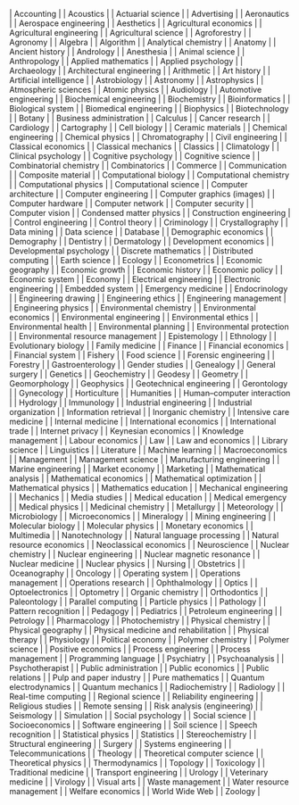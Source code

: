 | Accounting                           |
| Acoustics                            |
| Actuarial science                    |
| Advertising                          |
| Aeronautics                          |
| Aerospace engineering                |
| Aesthetics                           |
| Agricultural economics               |
| Agricultural engineering             |
| Agricultural science                 |
| Agroforestry                         |
| Agronomy                             |
| Algebra                              |
| Algorithm                            |
| Analytical chemistry                 |
| Anatomy                              |
| Ancient history                      |
| Andrology                            |
| Anesthesia                           |
| Animal science                       |
| Anthropology                         |
| Applied mathematics                  |
| Applied psychology                   |
| Archaeology                          |
| Architectural engineering            |
| Arithmetic                           |
| Art history                          |
| Artificial intelligence              |
| Astrobiology                         |
| Astronomy                            |
| Astrophysics                         |
| Atmospheric sciences                 |
| Atomic physics                       |
| Audiology                            |
| Automotive engineering               |
| Biochemical engineering              |
| Biochemistry                         |
| Bioinformatics                       |
| Biological system                    |
| Biomedical engineering               |
| Biophysics                           |
| Biotechnology                        |
| Botany                               |
| Business administration              |
| Calculus                             |
| Cancer research                      |
| Cardiology                           |
| Cartography                          |
| Cell biology                         |
| Ceramic materials                    |
| Chemical engineering                 |
| Chemical physics                     |
| Chromatography                       |
| Civil engineering                    |
| Classical economics                  |
| Classical mechanics                  |
| Classics                             |
| Climatology                          |
| Clinical psychology                  |
| Cognitive psychology                 |
| Cognitive science                    |
| Combinatorial chemistry              |
| Combinatorics                        |
| Commerce                             |
| Communication                        |
| Composite material                   |
| Computational biology                |
| Computational chemistry              |
| Computational physics                |
| Computational science                |
| Computer architecture                |
| Computer engineering                 |
| Computer graphics (images)           |
| Computer hardware                    |
| Computer network                     |
| Computer security                    |
| Computer vision                      |
| Condensed matter physics             |
| Construction engineering             |
| Control engineering                  |
| Control theory                       |
| Criminology                          |
| Crystallography                      |
| Data mining                          |
| Data science                         |
| Database                             |
| Demographic economics                |
| Demography                           |
| Dentistry                            |
| Dermatology                          |
| Development economics                |
| Developmental psychology             |
| Discrete mathematics                 |
| Distributed computing                |
| Earth science                        |
| Ecology                              |
| Econometrics                         |
| Economic geography                   |
| Economic growth                      |
| Economic history                     |
| Economic policy                      |
| Economic system                      |
| Economy                              |
| Electrical engineering               |
| Electronic engineering               |
| Embedded system                      |
| Emergency medicine                   |
| Endocrinology                        |
| Engineering drawing                  |
| Engineering ethics                   |
| Engineering management               |
| Engineering physics                  |
| Environmental chemistry              |
| Environmental economics              |
| Environmental engineering            |
| Environmental ethics                 |
| Environmental health                 |
| Environmental planning               |
| Environmental protection             |
| Environmental resource management    |
| Epistemology                         |
| Ethnology                            |
| Evolutionary biology                 |
| Family medicine                      |
| Finance                              |
| Financial economics                  |
| Financial system                     |
| Fishery                              |
| Food science                         |
| Forensic engineering                 |
| Forestry                             |
| Gastroenterology                     |
| Gender studies                       |
| Genealogy                            |
| General surgery                      |
| Genetics                             |
| Geochemistry                         |
| Geodesy                              |
| Geometry                             |
| Geomorphology                        |
| Geophysics                           |
| Geotechnical engineering             |
| Gerontology                          |
| Gynecology                           |
| Horticulture                         |
| Humanities                           |
| Human–computer interaction           |
| Hydrology                            |
| Immunology                           |
| Industrial engineering               |
| Industrial organization              |
| Information retrieval                |
| Inorganic chemistry                  |
| Intensive care medicine              |
| Internal medicine                    |
| International economics              |
| International trade                  |
| Internet privacy                     |
| Keynesian economics                  |
| Knowledge management                 |
| Labour economics                     |
| Law                                  |
| Law and economics                    |
| Library science                      |
| Linguistics                          |
| Literature                           |
| Machine learning                     |
| Macroeconomics                       |
| Management                           |
| Management science                   |
| Manufacturing engineering            |
| Marine engineering                   |
| Market economy                       |
| Marketing                            |
| Mathematical analysis                |
| Mathematical economics               |
| Mathematical optimization            |
| Mathematical physics                 |
| Mathematics education                |
| Mechanical engineering               |
| Mechanics                            |
| Media studies                        |
| Medical education                    |
| Medical emergency                    |
| Medical physics                      |
| Medicinal chemistry                  |
| Metallurgy                           |
| Meteorology                          |
| Microbiology                         |
| Microeconomics                       |
| Mineralogy                           |
| Mining engineering                   |
| Molecular biology                    |
| Molecular physics                    |
| Monetary economics                   |
| Multimedia                           |
| Nanotechnology                       |
| Natural language processing          |
| Natural resource economics           |
| Neoclassical economics               |
| Neuroscience                         |
| Nuclear chemistry                    |
| Nuclear engineering                  |
| Nuclear magnetic resonance           |
| Nuclear medicine                     |
| Nuclear physics                      |
| Nursing                              |
| Obstetrics                           |
| Oceanography                         |
| Oncology                             |
| Operating system                     |
| Operations management                |
| Operations research                  |
| Ophthalmology                        |
| Optics                               |
| Optoelectronics                      |
| Optometry                            |
| Organic chemistry                    |
| Orthodontics                         |
| Paleontology                         |
| Parallel computing                   |
| Particle physics                     |
| Pathology                            |
| Pattern recognition                  |
| Pedagogy                             |
| Pediatrics                           |
| Petroleum engineering                |
| Petrology                            |
| Pharmacology                         |
| Photochemistry                       |
| Physical chemistry                   |
| Physical geography                   |
| Physical medicine and rehabilitation |
| Physical therapy                     |
| Physiology                           |
| Political economy                    |
| Polymer chemistry                    |
| Polymer science                      |
| Positive economics                   |
| Process engineering                  |
| Process management                   |
| Programming language                 |
| Psychiatry                           |
| Psychoanalysis                       |
| Psychotherapist                      |
| Public administration                |
| Public economics                     |
| Public relations                     |
| Pulp and paper industry              |
| Pure mathematics                     |
| Quantum electrodynamics              |
| Quantum mechanics                    |
| Radiochemistry                       |
| Radiology                            |
| Real-time computing                  |
| Regional science                     |
| Reliability engineering              |
| Religious studies                    |
| Remote sensing                       |
| Risk analysis (engineering)          |
| Seismology                           |
| Simulation                           |
| Social psychology                    |
| Social science                       |
| Socioeconomics                       |
| Software engineering                 |
| Soil science                         |
| Speech recognition                   |
| Statistical physics                  |
| Statistics                           |
| Stereochemistry                      |
| Structural engineering               |
| Surgery                              |
| Systems engineering                  |
| Telecommunications                   |
| Theology                             |
| Theoretical computer science         |
| Theoretical physics                  |
| Thermodynamics                       |
| Topology                             |
| Toxicology                           |
| Traditional medicine                 |
| Transport engineering                |
| Urology                              |
| Veterinary medicine                  |
| Virology                             |
| Visual arts                          |
| Waste management                     |
| Water resource management            |
| Welfare economics                    |
| World Wide Web                       |
| Zoology                              |
